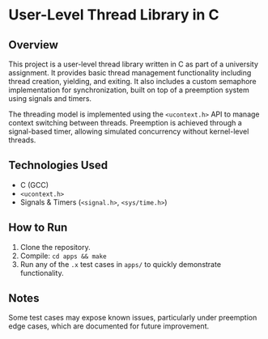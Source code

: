 # User-Level Thread Library in C

## Overview
This project is a user-level thread library written in C as part of a university assignment. It provides basic thread management functionality including thread creation, yielding, and exiting. It also includes a custom semaphore implementation for synchronization, built on top of a preemption system using signals and timers.

The threading model is implemented using the `<ucontext.h>` API to manage context switching between threads. Preemption is achieved through a signal-based timer, allowing simulated concurrency without kernel-level threads.

## Technologies Used
- C (GCC)
- `<ucontext.h>`
- Signals & Timers (`<signal.h>`, `<sys/time.h>`)

## How to Run
1. Clone the repository.
2. Compile: `cd apps && make`
3. Run any of the `.x` test cases in `apps/` to quickly demonstrate functionality.

## Notes
Some test cases may expose known issues, particularly under preemption edge cases, which are documented for future improvement.
